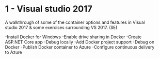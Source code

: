 # 1 - Visual studio 2017

A walkthrough of some of the container options and features in Visual studio 2017 & some exercises surrounding VS 2017. (SE)


-Install Docker for Windows
-Enable drive sharing in Docker
-Create ASP.NET Core app
-Debug locally
-Add Docker project support
-Debug on Docker
-Publish Docker container to Azure
-Configure continuous delivery to Azure
